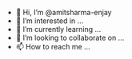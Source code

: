 - 👋 Hi, I’m @amitsharma-enjay
- 👀 I’m interested in ...
- 🌱 I’m currently learning ...
- 💞️ I’m looking to collaborate on ...
- 📫 How to reach me ...

<!---
amitsharma-enjay/amitsharma-enjay is a ✨ special ✨ repository because its `README.md` (this file) appears on your GitHub profile.
You can click the Preview link to take a look at your changes.
--->
